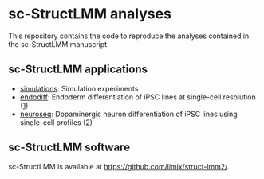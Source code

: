 # sc-StructLMM analyses

This repository contains the code to reproduce the analyses contained in the sc-StructLMM manuscript.

## sc-StructLMM applications

* [simulations](../main/simulations/): Simulation experiments
* [endodiff](../main/endodiff/): Endoderm differentiation of iPSC lines at single-cell resolution ([1](https://www.nature.com/articles/s41467-020-14457-z))
* [neuroseq](../main/neuroseq/): Dopaminergic neuron differentiation of iPSC lines using single-cell profiles ([2](https://www.nature.com/articles/s41588-021-00801-6))

## sc-StructLMM software
sc-StructLMM is available at https://github.com/limix/struct-lmm2/.
